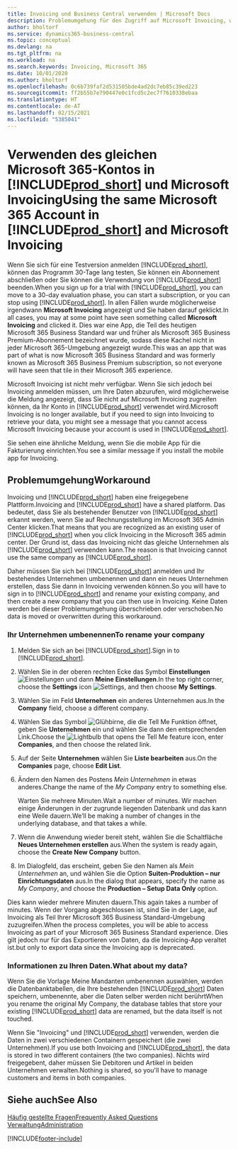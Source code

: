 ```yaml
---
title: Invoicing und Business Central verwenden | Microsoft Docs
description: Problemumgehung für den Zugriff auf Microsoft Invoicing, wenn Sie sich für Dynamics 365 Business Central registriert haben.
author: bholtorf
ms.service: dynamics365-business-central
ms.topic: conceptual
ms.devlang: na
ms.tgt_pltfrm: na
ms.workload: na
ms.search.keywords: Invoicing, Microsoft 365
ms.date: 10/01/2020
ms.author: bholtorf
ms.openlocfilehash: 0c6b739faf2d531505bde4ad2dc7eb85c39ed223
ms.sourcegitcommit: ff2b55b7e790447e0c1fcd5c2ec7f7610338ebaa
ms.translationtype: HT
ms.contentlocale: de-AT
ms.lasthandoff: 02/15/2021
ms.locfileid: "5385041"
---
```

# <a name="using-the-same-microsoft-365-account-in-prod_short-and-microsoft-invoicing"></a><span data-ttu-id="d87d9-103">Verwenden des gleichen Microsoft 365-Kontos in [!INCLUDE[prod_short](includes/prod_long.md)] und Microsoft Invoicing</span><span class="sxs-lookup"><span data-stu-id="d87d9-103">Using the same Microsoft 365 Account in [!INCLUDE[prod_short](includes/prod_long.md)] and Microsoft Invoicing</span></span>
<span data-ttu-id="d87d9-104">Wenn Sie sich für eine Testversion anmelden [!INCLUDE[prod_short](includes/prod_short.md)], können das Programm 30-Tage lang testen, Sie können ein Abonnement abschließen oder Sie können die Verwendung von [!INCLUDE[prod_short](includes/prod_short.md)] beenden.</span><span class="sxs-lookup"><span data-stu-id="d87d9-104">When you sign up for a trial with [!INCLUDE[prod_short](includes/prod_short.md)], you can move to a 30-day evaluation phase, you can start a subscription, or you can stop using [!INCLUDE[prod_short](includes/prod_short.md)].</span></span> <span data-ttu-id="d87d9-105">In allen Fällen wurde möglicherweise irgendwann **Microsoft Invoicing** angezeigt und Sie haben darauf geklickt.</span><span class="sxs-lookup"><span data-stu-id="d87d9-105">In all cases, you may at some point have seen something called **Microsoft Invoicing** and clicked it.</span></span> <span data-ttu-id="d87d9-106">Dies war eine App, die Teil des heutigen Microsoft 365 Business Standard war und früher als Microsoft 365 Business Premium-Abonnement bezeichnet wurde, sodass diese Kachel nicht in jeder Microsoft 365-Umgebung angezeigt wurde.</span><span class="sxs-lookup"><span data-stu-id="d87d9-106">This was an app that was part of what is now Microsoft 365 Business Standard and was formerly known as Microsoft 365 Business Premium subscription, so not everyone will have seen that tile in their Microsoft 365 experience.</span></span>  

<span data-ttu-id="d87d9-107">Microsoft Invoicing ist nicht mehr verfügbar. Wenn Sie sich jedoch bei Invoicing anmelden müssen, um Ihre Daten abzurufen, wird möglicherweise die Meldung angezeigt, dass Sie nicht auf Microsoft Invoicing zugreifen können, da Ihr Konto in [!INCLUDE[prod_short](includes/prod_short.md)] verwendet wird.</span><span class="sxs-lookup"><span data-stu-id="d87d9-107">Microsoft Invoicing is no longer available, but if you need to sign into Invoicing to retrieve your data, you might see a message that you cannot access Microsoft Invoicing because your account is used in [!INCLUDE[prod_short](includes/prod_short.md)].</span></span>  

<span data-ttu-id="d87d9-108">Sie sehen eine ähnliche Meldung, wenn Sie die mobile App für die Fakturierung einrichten.</span><span class="sxs-lookup"><span data-stu-id="d87d9-108">You see a similar message if you install the mobile app for Invoicing.</span></span>  

## <a name="workaround"></a><span data-ttu-id="d87d9-109">Problemumgehung</span><span class="sxs-lookup"><span data-stu-id="d87d9-109">Workaround</span></span>
<span data-ttu-id="d87d9-110">Invoicing und [!INCLUDE[prod_short](includes/prod_short.md)] haben eine freigegebene Plattform.</span><span class="sxs-lookup"><span data-stu-id="d87d9-110">Invoicing and [!INCLUDE[prod_short](includes/prod_short.md)] have a shared platform.</span></span> <span data-ttu-id="d87d9-111">Das bedeutet, dass Sie als bestehender Benutzer von [!INCLUDE[prod_short](includes/prod_short.md)] erkannt werden, wenn Sie auf Rechnungsstellung im Microsoft 365 Admin Center klicken.</span><span class="sxs-lookup"><span data-stu-id="d87d9-111">That means that you are recognized as an existing user of [!INCLUDE[prod_short](includes/prod_short.md)] when you click Invoicing in the Microsoft 365 admin center.</span></span> <span data-ttu-id="d87d9-112">Der Grund ist, dass das Invoicing nicht das gleiche Unternehmen als [!INCLUDE[prod_short](includes/prod_short.md)] verwenden kann.</span><span class="sxs-lookup"><span data-stu-id="d87d9-112">The reason is that Invoicing cannot use the same company as [!INCLUDE[prod_short](includes/prod_short.md)].</span></span>  

<span data-ttu-id="d87d9-113">Daher müssen Sie sich bei [!INCLUDE[prod_short](includes/prod_short.md)] anmelden und Ihr bestehendes Unternehmen umbenennen und dann ein neues Unternehmen erstellen, dass Sie dann in Invoicing verwenden können.</span><span class="sxs-lookup"><span data-stu-id="d87d9-113">So you will have to sign in to [!INCLUDE[prod_short](includes/prod_short.md)] and rename your existing company, and then create a new company that you can then use in Invoicing.</span></span> <span data-ttu-id="d87d9-114">Keine Daten werden bei dieser Problemumgehung überschrieben oder verschoben.</span><span class="sxs-lookup"><span data-stu-id="d87d9-114">No data is moved or overwritten during this workaround.</span></span>

### <a name="to-rename-your-company"></a><span data-ttu-id="d87d9-115">Ihr Unternehmen umbenennen</span><span class="sxs-lookup"><span data-stu-id="d87d9-115">To rename your company</span></span>
1. <span data-ttu-id="d87d9-116">Melden Sie sich an bei [!INCLUDE[prod_short](includes/prod_short.md)].</span><span class="sxs-lookup"><span data-stu-id="d87d9-116">Sign in to [!INCLUDE[prod_short](includes/prod_short.md)].</span></span>
2. <span data-ttu-id="d87d9-117">Wählen Sie in der oberen rechten Ecke das Symbol **Einstellungen** ![Einstellungen](media/ui-experience/settings_icon_small.png "Einstellungssymbol für Rollencenter") und dann **Meine Einstellungen**.</span><span class="sxs-lookup"><span data-stu-id="d87d9-117">In the top right corner, choose the **Settings** icon ![Settings](media/ui-experience/settings_icon_small.png "Settings icon for role center"), and then choose **My Settings**.</span></span>
3. <span data-ttu-id="d87d9-118">Wählen Sie im Feld **Unternehmen** ein anderes Unternehmen aus.</span><span class="sxs-lookup"><span data-stu-id="d87d9-118">In the **Company** field, choose a different company.</span></span>
4. <span data-ttu-id="d87d9-119">Wählen Sie das Symbol ![Glühbirne, die die Tell Me Funktion öffnet](media/ui-search/search_small.png "Tell Me-Funktion"), geben Sie **Unternehmen** ein und wählen Sie dann den entsprechenden Link.</span><span class="sxs-lookup"><span data-stu-id="d87d9-119">Choose the ![Lightbulb that opens the Tell Me feature](media/ui-search/search_small.png "Tell me what you want to do") icon, enter **Companies**, and then choose the related link.</span></span>  
5. <span data-ttu-id="d87d9-120">Auf der Seite **Unternehmen** wählen Sie **Liste bearbeiten** aus.</span><span class="sxs-lookup"><span data-stu-id="d87d9-120">On the **Companies** page, choose **Edit List**.</span></span>  
6. <span data-ttu-id="d87d9-121">Ändern den Namen des Postens *Mein Unternehmen* in etwas anderes.</span><span class="sxs-lookup"><span data-stu-id="d87d9-121">Change the name of the *My Company* entry to something else.</span></span>  

    <span data-ttu-id="d87d9-122">Warten Sie mehrere Minuten.</span><span class="sxs-lookup"><span data-stu-id="d87d9-122">Wait a number of minutes.</span></span> <span data-ttu-id="d87d9-123">Wir machen einige Änderungen in der zugrunde liegenden Datenbank und das kann eine Weile dauern.</span><span class="sxs-lookup"><span data-stu-id="d87d9-123">We’ll be making a number of changes in the underlying database, and that takes a while.</span></span>
7.  <span data-ttu-id="d87d9-124">Wenn die Anwendung wieder bereit steht, wählen Sie die Schaltfläche **Neues Unternehmen erstellen** aus.</span><span class="sxs-lookup"><span data-stu-id="d87d9-124">When the system is ready again, choose the **Create New Company** button.</span></span>  
8.  <span data-ttu-id="d87d9-125">Im Dialogfeld, das erscheint, geben Sie den Namen als *Mein Unternehmen* an, und wählen Sie die Option **Suiten-Produktion – nur Einrichtungsdaten** aus.</span><span class="sxs-lookup"><span data-stu-id="d87d9-125">In the dialog that appears, specify the name as *My Company*, and choose the **Production – Setup Data Only** option.</span></span>  

<span data-ttu-id="d87d9-126">Dies kann wieder mehrere Minuten dauern.</span><span class="sxs-lookup"><span data-stu-id="d87d9-126">This again takes a number of minutes.</span></span> <span data-ttu-id="d87d9-127">Wenn der Vorgang abgeschlossen ist, sind Sie in der Lage, auf Invoicing als Teil Ihrer Microsoft 365 Business Standard-Umgebung zuzugreifen.</span><span class="sxs-lookup"><span data-stu-id="d87d9-127">When the process completes, you will be able to access Invoicing as part of your Microsoft 365 Business Standard experience.</span></span> <span data-ttu-id="d87d9-128">Dies gilt jedoch nur für das Exportieren von Daten, da die Invoicing-App veraltet ist.</span><span class="sxs-lookup"><span data-stu-id="d87d9-128">but only to export data since the Invoicing app is deprecated.</span></span>  

### <a name="what-about-my-data"></a><span data-ttu-id="d87d9-129">Informationen zu Ihren Daten.</span><span class="sxs-lookup"><span data-stu-id="d87d9-129">What about my data?</span></span>
<span data-ttu-id="d87d9-130">Wenn Sie die Vorlage Meine Mandanten umbenennen auswählen, werden die Datenbanktabellen, die Ihre bestehenden [!INCLUDE[prod_short](includes/prod_short.md)] Daten speichern, umbenennte, aber die Daten selber werden nicht berührt</span><span class="sxs-lookup"><span data-stu-id="d87d9-130">When you rename the original My Company, the database tables that store your existing [!INCLUDE[prod_short](includes/prod_short.md)] data are renamed, but the data itself is not touched.</span></span>  

<span data-ttu-id="d87d9-131">Wenn Sie "Invoicing" und [!INCLUDE[prod_short](includes/prod_short.md)] verwenden, werden die Daten in zwei verschiedenen Containern gespeichert (die zwei Unternehmen).</span><span class="sxs-lookup"><span data-stu-id="d87d9-131">If you use both Invoicing and [!INCLUDE[prod_short](includes/prod_short.md)], the data is stored in two different containers (the two companies).</span></span> <span data-ttu-id="d87d9-132">Nichts wird freigegebent, daher müssen Sie Debitoren und Artikel in beiden Unternehmen verwalten.</span><span class="sxs-lookup"><span data-stu-id="d87d9-132">Nothing is shared, so you'll have to manage customers and items in both companies.</span></span>  

## <a name="see-also"></a><span data-ttu-id="d87d9-133">Siehe auch</span><span class="sxs-lookup"><span data-stu-id="d87d9-133">See Also</span></span>
[<span data-ttu-id="d87d9-134">Häufig gestellte Fragen</span><span class="sxs-lookup"><span data-stu-id="d87d9-134">Frequently Asked Questions</span></span>](across-faq.md)  
[<span data-ttu-id="d87d9-135">Verwaltung</span><span class="sxs-lookup"><span data-stu-id="d87d9-135">Administration</span></span>](admin-setup-and-administration.md)  


[!INCLUDE[footer-include](includes/footer-banner.md)]